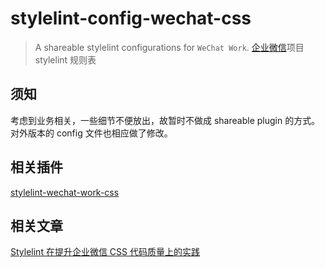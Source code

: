 # stylelint-config-wechat-css

> A shareable stylelint configurations for `WeChat Work`. [企业微信](https://work.weixin.qq.com)项目 stylelint 规则表

## 须知

考虑到业务相关，一些细节不便放出，故暂时不做成 shareable plugin 的方式。对外版本的 config 文件也相应做了修改。

## 相关插件

[stylelint-wechat-work-css](https://github.com/WeChatWork/stylelint-wechat-work-css)

## 相关文章

[Stylelint 在提升企业微信 CSS 代码质量上的实践](https://devework.com/stylelint-in-wechat-work-css.html)
